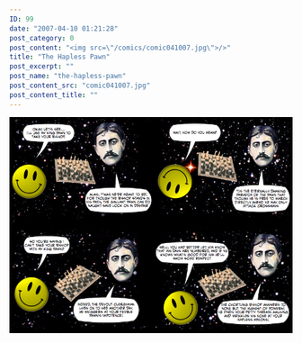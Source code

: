 ```yaml
---
ID: 99
date: "2007-04-10 01:21:28"
post_category: 0
post_content: "<img src=\"/comics/comic041007.jpg\">/>"
title: "The Hapless Pawn"
post_excerpt: ""
post_name: "the-hapless-pawn"
post_content_src: "comic041007.jpg"
post_content_title: ""
---
```



[![](/comics-hi-res/comic041007.jpg)](/comics-hi-res/comic041007.jpg)
